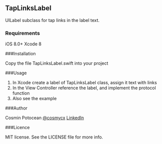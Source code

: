 ## TapLinksLabel

UILabel subclass for tap links in the label text.

### Requirements
iOS 8.0+
Xcode 8

###Installation

Copy the file TapLinksLabel.swift into your project

###Usage

1. In Xcode create a label of TapLinksLabel class, assign it text with links
2. In the View Controller reference the label, and implement the protocol function
3. Also see the example

###Author

Cosmin Potocean 
[@cosmycx](https://twitter.com/cosmycx)
[LinkedIn](https://www.linkedin.com/in/cosmin-potocean-3318b964?trk=hp-identity-photo)

###Licence

MIT license. See the LICENSE file for more info.
